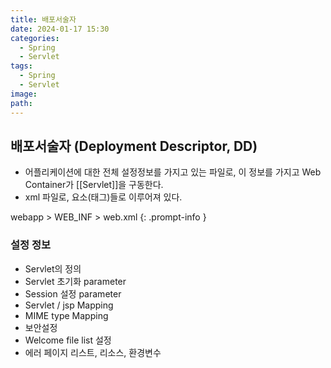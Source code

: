 ```yaml
---
title: 배포서술자
date: 2024-01-17 15:30
categories:
  - Spring
  - Servlet
tags:
  - Spring
  - Servlet
image: 
path:
---
```


## 배포서술자 (Deployment Descriptor, DD)
- 어플리케이션에 대한 전체 설정정보를 가지고 있는 파일로, 이 정보를 가지고 Web Container가 [[Servlet]]을 구동한다.
- xml 파일로, 요소(태그)들로 이루어져 있다.

>
webapp > WEB_INF > web.xml
{: .prompt-info }

### 설정 정보
- Servlet의 정의
- Servlet 초기화 parameter
- Session 설정 parameter
- Servlet / jsp Mapping
- MIME type Mapping
- 보안설정
- Welcome file list 설정
- 에러 페이지 리스트, 리소스, 환경변수